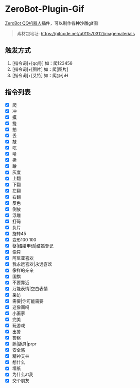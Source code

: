 # ZeroBot-Plugin-Gif
[ZeroBot QQ机器人](https://github.com/wdvxdr1123/ZeroBot)插件，可以制作各种沙雕gif图
> 素材包地址: https://gitcode.net/u011570312/imagematerials

## 触发方式
1. [指令词]+[qq号] 如：爬123456
2. [指令词]+[图片] 如：爬[图片]
3. [指令词]+[艾特] 如：爬@小H

## 指令列表
- [x] 爬
- [x] 冲
- [x] 摸
- [x] 搓
- [x] 拍
- [x] 丢
- [x] 敲
- [x] 吃
- [x] 啃
- [x] 撕
- [x] 蹭
- [x] 灰度
- [x] 上翻
- [x] 下翻
- [x] 左翻
- [x] 右翻
- [x] 反色
- [x] 倒放
- [x] 浮雕
- [x] 打码
- [x] 负片
- [x] 旋转45
- [x] 变形100 100  
- [x] 娶|结婚申请|结婚登记
- [x] 像只 
- [x] 阿尼亚喜欢
- [x] 我永远喜欢|永远喜欢  
- [x] 像样的亲亲 
- [x] 国旗
- [x] 不要靠近
- [x] 万能表情|空白表情
- [x] 采访
- [x] 需要|你可能需要
- [x] 这像画吗
- [x] 小画家
- [x] 完美
- [x] 玩游戏
- [x] 出警
- [x] 警察
- [x] 舔|舔屏|prpr
- [x] 安全感
- [x] 精神支柱
- [x] 想什么
- [x] 墙纸
- [x] 为什么at我
- [x] 交个朋友              
